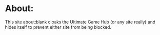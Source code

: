 # About:
This site about:blank cloaks the Ultimate Game Hub (or any site really) and hides itself to prevent either site from being blocked.
